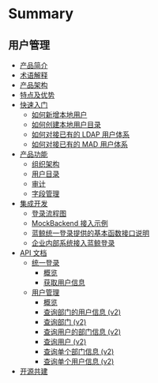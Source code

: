 # Summary

## 用户管理
* [产品简介](UserGuide/Introduce/README.md)
* [术语解释](UserGuide/Term/Term.md)
* [产品架构](UserGuide/ProductArchitecture/Architecture.md)
* [特点及优势](UserGuide/Advantage/Feature.md)
* [快速入门]()
    * [如何新增本地用户](UserGuide/QuickStart/AddLocalUsers.md)
    * [如何创建本地用户目录](UserGuide/QuickStart/AddLocalDirectory.md)
    * [如何对接已有的 LDAP 用户体系](UserGuide/QuickStart/AddLdapDirectory.md)
    * [如何对接已有的 MAD 用户体系](UserGuide/QuickStart/AddMADDirectory.md)
* [产品功能]()
    * [组织架构](UserGuide/Feature/Organizations.md)
    * [用户目录](UserGuide/Feature/Directorys.md)
    * [审计](UserGuide/Feature/Audits.md)
    * [字段管理](UserGuide/Feature/Fields.md)
* [集成开发]()
    * [登录流程图](../IntegrateGuide/Docking_enterprise_login_system/flow_chart.md)
    * [MockBackend 接入示例](../IntegrateGuide/Docking_enterprise_login_system/login_with_usermgr.md)
    * [蓝鲸统一登录提供的基本函数接口说明](../IntegrateGuide/Docking_enterprise_login_system/uniform_interface.md)
    * [企业内部系统接入蓝鲸登录](../IntegrateGuide/Docking_enterprise_login_system/use_bk_login.md)
* [API 文档]()
    * [统一登录]()
        * [概览](APIDocs/bk_login/README.md)
        * [获取用户信息](APIDocs/bk_login/zh-hans/get_user.md)
    * [用户管理]()
        * [概览](APIDocs/usermanage/README.md)
        * [查询部门的用户信息 (v2)](APIDocs/usermanage/zh-hans/list_department_profiles.md)
        * [查询部门 (v2)](APIDocs/usermanage/zh-hans/list_departments.md)
        * [查询用户的部门信息 (v2)](APIDocs/usermanage/zh-hans/list_profile_departments.md)
        * [查询用户 (v2)](APIDocs/usermanage/zh-hans/list_users.md)
        * [查询单个部门信息 (v2)](APIDocs/usermanage/zh-hans/retrieve_department.md)
        * [查询单个用户信息 (v2)](APIDocs/usermanage/zh-hans/retrieve_user.md)
* [开源共建](https://github.com/TencentBlueKing/bk-user)

